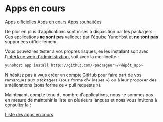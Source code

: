 # Apps en cours

<a class="btn btn-lg btn-default" href="/apps_fr">Apps officielles</a>
<a class="btn btn-lg btn-default" href="/apps_in_progress_en">Apps en cours</a>
<a class="btn btn-lg btn-default" href="/apps_wishlist_en">Apps souhaitées</a>

De plus en plus d'applications sont mises à disposition par les packagers. Ces applications **ne sont pas** validées par l'équipe YunoHost et  **ne sont pas** supportées officiellement.

Vous pouvez les tester à vos propres risques, en les installant soit avec l'[interface web d'administration](/admin), soit avec la moulinette :
```bash
yunohost app install https://github.com/<packageur>/<dépôt_app>
```

N'hésitez pas à vous créer un compte GitHub pour faire part de vos remarques aux packagers (sous forme d'«&nbsp;issues&nbsp;») ou à leur proposer des améliorations (sous forme de «&nbsp;pull requests&nbsp;»).

Maintenant, compte tenu du nombre d'applications, nous ne sommes pas en mesure de maintenir la liste en plusieurs langues et nous vous invitons à consulter la :

<a class="btn btn-lg btn-default" href="/apps_in_progress_en">Liste des apps en cours</a>